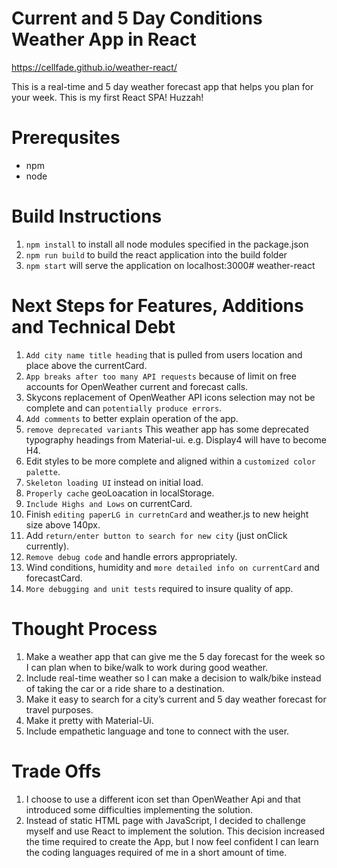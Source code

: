 

# Current and 5 Day Conditions Weather App in React

https://cellfade.github.io/weather-react/

This is a real-time and 5 day weather forecast app that helps you plan for your week.
This is my first React SPA! Huzzah!

# Prerequsites
* npm 
* node

# Build Instructions
1. `npm install` to install all node modules specified in the package.json
2. `npm run build` to build the react application into the build folder
3. `npm start` will serve the application on localhost:3000# weather-react

# Next Steps for Features, Additions and Technical Debt
1. `Add city name title heading` that is pulled from users location and place above the currentCard.
2. `App breaks after too many API requests` because of limit on free accounts for OpenWeather current and forecast calls.
3. Skycons replacement of OpenWeather API icons selection may not be complete and can `potentially produce errors`.
4. `Add comments` to better explain operation of the app.
5. `remove deprecated variants` This weather app has some deprecated typography headings from Material-ui. e.g. Display4 will have to become H4.
6. Edit styles to be more complete and aligned within a `customized color palette`.
7. `Skeleton loading UI` instead on initial load.
8. `Properly cache` geoLoacation in localStorage.
9. `Include Highs and Lows` on currentCard.
10. Finish `editing paperLG in curretnCard` and weather.js to new height size above 140px.
11. Add `return/enter button to search for new city` (just onClick currently).
12. `Remove debug code` and handle errors appropriately.
13. Wind conditions, humidity and `more detailed info on currentCard` and forecastCard.
14. `More debugging and unit tests` required to insure quality of app.

# Thought Process
1. Make a weather app that can give me the 5 day forecast for the week so I can plan when to bike/walk to work during good weather.
2. Include real-time weather so I can make a decision to walk/bike instead of taking the car or a ride share to a destination.
3. Make it easy to search for a city’s current and 5 day weather forecast for travel purposes.
4. Make it pretty with Material-Ui.
5. Include empathetic language and tone to connect with the user.

# Trade Offs
1. I choose to use a different icon set than OpenWeather Api and that introduced some difficulties implementing the solution.
2. Instead of static HTML page with JavaScript, I decided to challenge myself and use React to implement the solution. This decision increased the time required to create the App, but I now feel confident I can learn the coding languages required of me in a short amount of time.